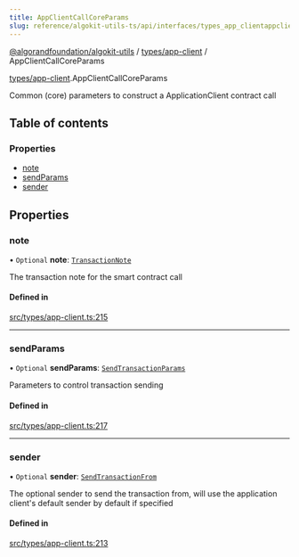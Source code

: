 ```yaml
---
title: AppClientCallCoreParams
slug: reference/algokit-utils-ts/api/interfaces/types_app_clientappclientcallcoreparams
---
```

[@algorandfoundation/algokit-utils](/reference/algokit-utils-ts/api/overview) / [types/app-client](/reference/algokit-utils-ts/api/modules/types_app_client/) / AppClientCallCoreParams



[types/app-client](/reference/algokit-utils-ts/api/modules/types_app_client/).AppClientCallCoreParams

Common (core) parameters to construct a ApplicationClient contract call

## Table of contents

### Properties

- [note](#note)
- [sendParams](#sendparams)
- [sender](#sender)

## Properties

### note

• `Optional` **note**: [`TransactionNote`](/reference/algokit-utils-ts/api/modules/types_transaction/#transactionnote)

The transaction note for the smart contract call

#### Defined in

[src/types/app-client.ts:215](https://github.com/algorandfoundation/algokit-utils-ts/blob/main/src/types/app-client.ts#L215)

___

### sendParams

• `Optional` **sendParams**: [`SendTransactionParams`](/reference/algokit-utils-ts/api/interfaces/types_transactionsendtransactionparams/)

Parameters to control transaction sending

#### Defined in

[src/types/app-client.ts:217](https://github.com/algorandfoundation/algokit-utils-ts/blob/main/src/types/app-client.ts#L217)

___

### sender

• `Optional` **sender**: [`SendTransactionFrom`](/reference/algokit-utils-ts/api/modules/types_transaction/#sendtransactionfrom)

The optional sender to send the transaction from, will use the application client's default sender by default if specified

#### Defined in

[src/types/app-client.ts:213](https://github.com/algorandfoundation/algokit-utils-ts/blob/main/src/types/app-client.ts#L213)